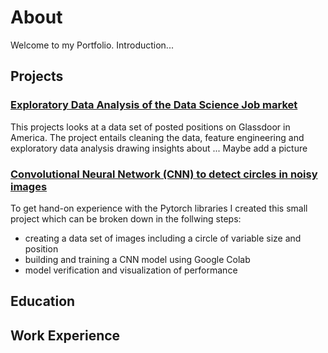 # About
Welcome to my Portfolio. 
Introduction...
## Projects
### [Exploratory Data Analysis of the Data Science Job market](https://sebastianghafafian.github.io/Portfolio/EDA_Data_Science_Job_Market.html)
This projects looks at a data set of posted positions on Glassdoor in America. The project entails cleaning the data, feature engineering and exploratory data analysis drawing insights about ...
Maybe add a picture

### [Convolutional Neural Network (CNN) to detect circles in noisy images](https://sebastianghafafian.github.io/Portfolio/CNN.html)
To get hand-on experience with the Pytorch libraries I created this small project which can be broken down in the follwing steps:
* creating a data set of images including a circle of variable size and position
* building and training a CNN model using Google Colab
* model verification and visualization of performance
  
## Education

## Work Experience






